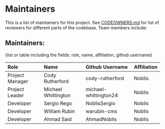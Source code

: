 # Maintainers
<!-- TODO: Who are the points of contact in your project who are responsible/accountable for the project? This can often be an engineering or design manager or leader, who may or may not be the primary maintainers of the project.-->
This is a list of maintainers for this project. See [CODEOWNERS.md](./CODEOWNERS.md) for list of reviewers for different parts of the codebase. Team members include:

## Maintainers:
{list or table including the fields: role, name, affiliation, github username}

|Role |Name |Github Username |Affiliation|
|:-----|:-----|:-----|:-----|
| Project Manager | Cody Rutherford | cody-rutherford | Noblis |
| Project Leader | Michael Whittington | michael-whittington24 | Noblis |
| Developer | Sergio Rego | NoblisSergio | Noblis |
| Developer | William Rubin | warubin-cms | Noblis |
| Developer | Ahmad Said | AhmadNoblis | Noblis | 
